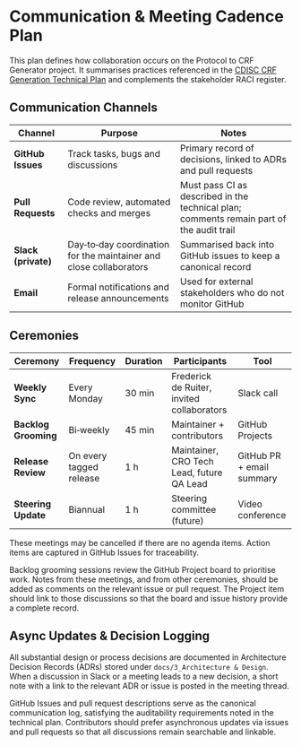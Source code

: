 # Communication & Meeting Cadence Plan

This plan defines how collaboration occurs on the Protocol to CRF Generator project. It summarises practices referenced in the [CDISC CRF Generation Technical Plan](../../CDISC%20CRF%20Generation%20Technical%20Plan_.md) and complements the stakeholder RACI register.

## Communication Channels

| Channel | Purpose | Notes |
| --- | --- | --- |
| **GitHub Issues** | Track tasks, bugs and discussions | Primary record of decisions, linked to ADRs and pull requests |
| **Pull Requests** | Code review, automated checks and merges | Must pass CI as described in the technical plan; comments remain part of the audit trail |
| **Slack (private)** | Day‑to‑day coordination for the maintainer and close collaborators | Summarised back into GitHub issues to keep a canonical record |
| **Email** | Formal notifications and release announcements | Used for external stakeholders who do not monitor GitHub |

## Ceremonies

| Ceremony | Frequency | Duration | Participants | Tool |
| --- | --- | --- | --- | --- |
| **Weekly Sync** | Every Monday | 30 min | Frederick de Ruiter, invited collaborators | Slack call |
| **Backlog Grooming** | Bi‑weekly | 45 min | Maintainer + contributors | GitHub Projects |
| **Release Review** | On every tagged release | 1 h | Maintainer, CRO Tech Lead, future QA Lead | GitHub PR + email summary |
| **Steering Update** | Biannual | 1 h | Steering committee (future) | Video conference |

These meetings may be cancelled if there are no agenda items. Action items are captured in GitHub Issues for traceability.

Backlog grooming sessions review the GitHub Project board to prioritise work. Notes from these meetings, and from other ceremonies, should be added as comments on the relevant issue or pull request. The Project item should link to those discussions so that the board and issue history provide a complete record.

## Async Updates & Decision Logging

All substantial design or process decisions are documented in Architecture Decision Records (ADRs) stored under `docs/3_Architecture & Design`. When a discussion in Slack or a meeting leads to a new decision, a short note with a link to the relevant ADR or issue is posted in the meeting thread.

GitHub Issues and pull request descriptions serve as the canonical communication log, satisfying the auditability requirements noted in the technical plan. Contributors should prefer asynchronous updates via issues and pull requests so that all discussions remain searchable and linkable.

